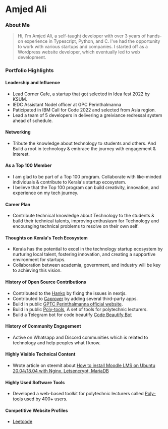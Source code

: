 # Amjed Ali

### About Me
>
>Hi, I'm Amjed Ali, a self-taught developer with over 3 years of hands-on experience in Typescript, Python, and C. I've had the opportunity to work with various startups and companies. I started off as a Wordpress website developer, which eventually led to web development.

### Portfolio Highlights

#### Leadership and Influence

- Lead Corner Cafe, a startup that got selected in Idea fest 2022 by KSUM.
- IEDC Assistant Nodel officer at GPC Perinthalmanna
- Paticipated in IBM Call for Code 2022 and selected from Asia region.
- Lead a team of 5 developers in delivering a greiviance redressal system ahead of schedule.

#### Networking

- Tribute the knowledge about technology to students and others. And Build a root in technology & embrace the journey with engagement & interest.

#### As a Top 100 Member

- I am glad to be part of a Top 100 program. Collaborate with like-minded individuals & contribute to Kerala's startup ecosystem.
- I believe that the Top 100 program can build creativity, innovation, and experience on my tech journey.

#### Career Plan

- Contribute technical knowledge about Technology to the students & build their technical talents, improving enthusiasm for Technology and encouraging technical problems to resolve on their own self.

#### Thoughts on Kerala's Tech Ecosystem

- Kerala has the potential to excel in the technology startup ecosystem by nurturing local talent, fostering innovation, and creating a supportive environment for startups.
- Collaboration between academia, government, and industry will be key to achieving this vision.

#### History of Open Source Contributions

- Contributed to the [Hanko](https://github.com/teamhanko/hanko) by fixing the issues in nextjs.
- Contributed to [Caprover](https://github.com/caprover/one-click-apps) by adding several third-party apps.
- Build in public [GPTC Perinthalmanna official website](https://github.com/gptc-perinthalmanna/official-website).
- Build in public [Poly-tools](https://github.com/amjed-ali-k/poly-tools), A set of tools for polytechnic lecturers.
- Build a Telegram bot for code beautify [Code Beautify Bot](<https://t.me/code_beautifier_bot>)

#### History of Community Engagement

- Active on Whatsapp and Discord communities which is related to technology and help peoples what I know.

#### Highly Visible Technical Content

- Wrote article on steemit about [How to install Moodle LMS on Ubuntu 20.04/18.04 with Nginx, Letsencrypt, MariaDB](https://steemit.com/moodle/@amjedali/how-to-install-moodle-lms-on-ubuntu-20-04-18-04-with-nginx-letsencrypt-mariadb)

#### Highly Used Software Tools

- Developed a web-based toolkit for polytechnic lecturers called [Poly-tools](<https://github.com/amjed-ali-k/poly-tools>) used by 400+ users.

#### Competitive Website Profiles

- [Leetcode](https://leetcode.com/amjed-ali-k)

